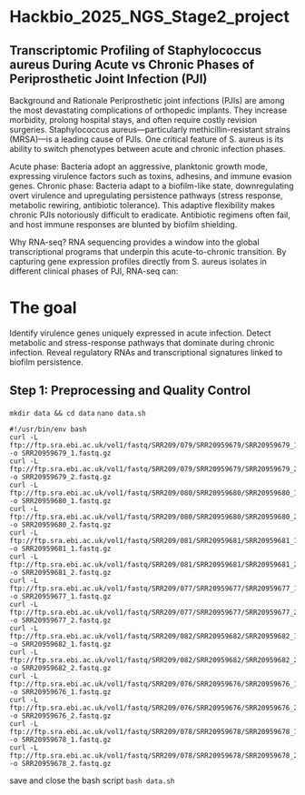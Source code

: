 # Hackbio_2025_NGS_Stage2_project
## Transcriptomic Profiling of Staphylococcus aureus During Acute vs Chronic Phases of Periprosthetic Joint Infection (PJI)
Background and Rationale
Periprosthetic joint infections (PJIs) are among the most devastating complications of orthopedic implants. They increase morbidity, prolong hospital stays, and often require costly revision surgeries. Staphylococcus aureus—particularly methicillin-resistant strains (MRSA)—is a leading cause of PJIs.
One critical feature of S. aureus is its ability to switch phenotypes between acute and chronic infection phases.

Acute phase: Bacteria adopt an aggressive, planktonic growth mode, expressing virulence factors such as toxins, adhesins, and immune evasion genes.
Chronic phase: Bacteria adapt to a biofilm-like state, downregulating overt virulence and upregulating persistence pathways (stress response, metabolic rewiring, antibiotic tolerance).
This adaptive flexibility makes chronic PJIs notoriously difficult to eradicate. Antibiotic regimens often fail, and host immune responses are blunted by biofilm shielding.

Why RNA-seq?
RNA sequencing provides a window into the global transcriptional programs that underpin this acute-to-chronic transition. By capturing gene expression profiles directly from S. aureus isolates in different clinical phases of PJI, RNA-seq can:
# The goal
Identify virulence genes uniquely expressed in acute infection.
Detect metabolic and stress-response pathways that dominate during chronic infection.
Reveal regulatory RNAs and transcriptional signatures linked to biofilm persistence.

## Step 1: Preprocessing and Quality Control
`mkdir data && cd data`
`nano data.sh`
```
#!/usr/bin/env bash
curl -L ftp://ftp.sra.ebi.ac.uk/vol1/fastq/SRR209/079/SRR20959679/SRR20959679_1.fastq.gz -o SRR20959679_1.fastq.gz
curl -L ftp://ftp.sra.ebi.ac.uk/vol1/fastq/SRR209/079/SRR20959679/SRR20959679_2.fastq.gz -o SRR20959679_2.fastq.gz
curl -L ftp://ftp.sra.ebi.ac.uk/vol1/fastq/SRR209/080/SRR20959680/SRR20959680_1.fastq.gz -o SRR20959680_1.fastq.gz
curl -L ftp://ftp.sra.ebi.ac.uk/vol1/fastq/SRR209/080/SRR20959680/SRR20959680_2.fastq.gz -o SRR20959680_2.fastq.gz
curl -L ftp://ftp.sra.ebi.ac.uk/vol1/fastq/SRR209/081/SRR20959681/SRR20959681_1.fastq.gz -o SRR20959681_1.fastq.gz
curl -L ftp://ftp.sra.ebi.ac.uk/vol1/fastq/SRR209/081/SRR20959681/SRR20959681_2.fastq.gz -o SRR20959681_2.fastq.gz
curl -L ftp://ftp.sra.ebi.ac.uk/vol1/fastq/SRR209/077/SRR20959677/SRR20959677_1.fastq.gz -o SRR20959677_1.fastq.gz
curl -L ftp://ftp.sra.ebi.ac.uk/vol1/fastq/SRR209/077/SRR20959677/SRR20959677_2.fastq.gz -o SRR20959677_2.fastq.gz
curl -L ftp://ftp.sra.ebi.ac.uk/vol1/fastq/SRR209/082/SRR20959682/SRR20959682_1.fastq.gz -o SRR20959682_1.fastq.gz
curl -L ftp://ftp.sra.ebi.ac.uk/vol1/fastq/SRR209/082/SRR20959682/SRR20959682_2.fastq.gz -o SRR20959682_2.fastq.gz
curl -L ftp://ftp.sra.ebi.ac.uk/vol1/fastq/SRR209/076/SRR20959676/SRR20959676_1.fastq.gz -o SRR20959676_1.fastq.gz
curl -L ftp://ftp.sra.ebi.ac.uk/vol1/fastq/SRR209/076/SRR20959676/SRR20959676_2.fastq.gz -o SRR20959676_2.fastq.gz
curl -L ftp://ftp.sra.ebi.ac.uk/vol1/fastq/SRR209/078/SRR20959678/SRR20959678_1.fastq.gz -o SRR20959678_1.fastq.gz
curl -L ftp://ftp.sra.ebi.ac.uk/vol1/fastq/SRR209/078/SRR20959678/SRR20959678_2.fastq.gz -o SRR20959678_2.fastq.gz

```
save and close the bash script
`bash data.sh`
